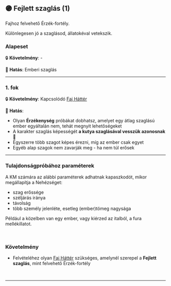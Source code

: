 ## 🟣 Fejlett szaglás (1)

<!-- tag: erzekfortely -->

Fajhoz felvehető Érzék-fortély.

Különlegesen jó a szaglásod, állatokéval vetekszik.
### Alapeset

🔒 **Követelmény**:  -

🌟 **Hatás**: Emberi szaglás

---
### 1. fok

🔒 **Követelmény**: Kapcsolódó [Faj Háttér](../021_faj_hatterek.md)

🌟 **Hatás**:
- Olyan **Érzékenység** próbákat dobhatsz, amelyet egy átlag szaglású ember egyáltalán nem, tehát megnyit lehetőségeket
- A karakter szaglás képességét **a kutya szaglásával vesszük azonosnak** 🔆
- Egyszerre több szagot képes érezni, míg az ember csak egyet
- Egyéb alap szagok nem zavarják meg - ha nem túl erősek

---
### Tulajdonságpróbához paraméterek

A KM számára az alábbi paraméterek adhatnak kapaszkodót, mikor megállapítja a Nehézséget:
- szag erőssége
- széljárás iránya
- távolság
- több személy jelenléte, esetleg (ember)tömeg nagysága

Például a közelben van egy ember, vagy kiérzed az italból, a fura mellékillatot.

<br />

### Követelmény

- Felvételéhez olyan [Faj Háttér](../021_faj_hatterek.md) szükséges, amelynél szerepel a **Fejlett szaglás**, mint felvehető Érzék-fortély

 
<br />

---
